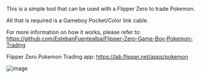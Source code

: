 This is a simple tool that can be used with a Flipper Zero to trade Pokemon.

All that is required is a Gameboy Pocket/Color link cable.

For more information on how it works, please refer to:
https://github.com/EstebanFuentealba/Flipper-Zero-Game-Boy-Pokemon-Trading

Flipper Zero Pokemon Trading app:
https://lab.flipper.net/apps/pokemon

![image](https://github.com/Jackv-makes/Flipper_zero_Pokemon/assets/11802629/0f004f5a-5c74-4059-a229-d565cc3953f5)

